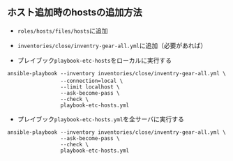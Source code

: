 ## ホスト追加時のhostsの追加方法

- `roles/hosts/files/hosts`に追加
- `inventories/close/inventry-gear-all.yml`に追加（必要があれば）

- プレイブック`playbook-etc-hosts`をローカルに実行する
```
ansible-playbook --inventory inventories/close/inventry-gear-all.yml \
                 --connection=local \　　　　
                 --limit localhost \
                 --ask-become-pass \
                 --check \
                 playbook-etc-hosts.yml
```
- プレイブック`playbook-etc-hosts.yml`を全サーバに実行する
```
ansible-playbook --inventory inventories/close/inventry-gear-all.yml \
                 --ask-become-pass \
                 --check \
                 playbook-etc-hosts.yml
```